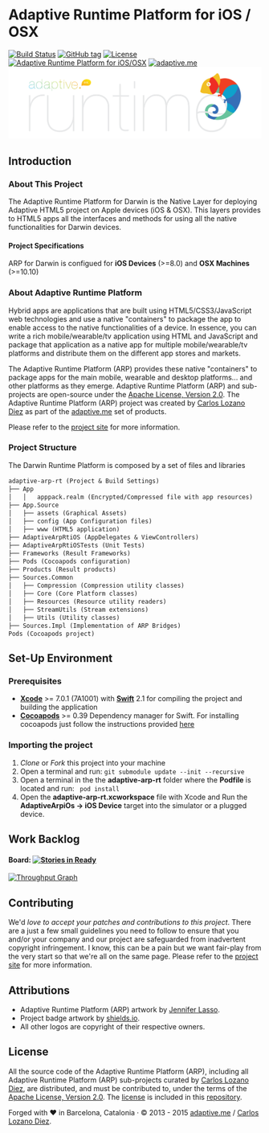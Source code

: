 # Adaptive Runtime Platform for iOS / OSX 
[![Build Status](https://travis-ci.org/AdaptiveMe/adaptive-arp-darwin.svg?branch=master)](https://travis-ci.org/AdaptiveMe/adaptive-arp-darwin)
[![GitHub tag](https://img.shields.io/github/tag/AdaptiveMe/adaptive-arp-darwin.svg)](https://github.com/AdaptiveMe/adaptive-arp-darwin) 
[![License](https://img.shields.io/badge/license-apache%202-blue.svg)](https://raw.githubusercontent.com/AdaptiveMe/adaptive-arp-api/master/LICENSE) 
[![Adaptive Runtime Platform for iOS/OSX](https://img.shields.io/badge/arp-ios/osx-cccccc.svg)](https://github.com/AdaptiveMe/adaptive-arp-darwin)
[![adaptive.me](https://img.shields.io/badge/adaptive-me-fdcb0e.svg)](http://adaptive.me)
[![Adaptive Runtime Platform](https://raw.githubusercontent.com/AdaptiveMe/AdaptiveMe.github.io/master/assets/logos/normal/arp_for_iOS.png)](#)

## Introduction

### About This Project

The Adaptive Runtime Platform for Darwin is the Native Layer for deploying Adaptive HTML5 project on Apple devices (iOS & OSX). This layers provides to HTML5 apps all the interfaces and methods for using all the native functionalities for Darwin devices.

#### Project Specifications

ARP for Darwin is configued for **iOS Devices** (>=8.0) and **OSX Machines** (>=10.10)

### About Adaptive Runtime Platform

Hybrid apps are applications that are built using HTML5/CSS3/JavaScript web technologies and use a native "containers" to package the app to enable access to the native functionalities of a device. In essence, you can write a rich mobile/wearable/tv application using HTML and JavaScript and package that application as a native app for multiple mobile/wearable/tv platforms and distribute them on the different app stores and markets.

The Adaptive Runtime Platform (ARP) provides these native "containers" to package apps for the main mobile, wearable and desktop platforms... and other platforms as they emerge. Adaptive Runtime Platform (ARP) and sub-projects are open-source under the [Apache License, Version 2.0](http://www.apache.org/licenses/LICENSE-2.0.html). The Adaptive Runtime Platform (ARP) project was created by [Carlos Lozano Diez](https://github.com/carloslozano) as part of the [adaptive.me](http://adaptive.me) set of products.

Please refer to the [project site](http://adaptiveme.github.io) for more information.

### Project Structure

The Darwin Runtime Platform is composed by a set of files and libraries

```
adaptive-arp-rt (Project & Build Settings)
├── App 
│   │   apppack.realm (Encrypted/Compressed file with app resources)
├── App.Source
│   ├── assets (Graphical Assets)
│   ├── config (App Configuration files)
│   ├── www (HTML5 application)
├── AdaptiveArpRtiOS (AppDelegates & ViewControllers)
├── AdaptiveArpRtiOSTests (Unit Tests)
├── Frameworks (Result Frameworks)
├── Pods (Cocoapods configuration)
├── Products (Result products)
├── Sources.Common
│   ├── Compression (Compression utility classes)
│   ├── Core (Core Platform classes)
│   ├── Resources (Resource utility readers)
│   ├── StreamUtils (Stream extensions)
│   ├── Utils (Utility classes)
├── Sources.Impl (Implementation of ARP Bridges)
Pods (Cocoapods project)
```
## Set-Up Environment

### Prerequisites

- **[Xcode](https://developer.apple.com/xcode/)** >= 7.0.1 (7A1001) with **[Swift](https://developer.apple.com/swift/)** 2.1 for compiling the project and building the application
- **[Cocoapods](https://cocoapods.org/)** >= 0.39 Dependency manager for Swift. For installing cocoapods just follow the instructions provided [here](https://cocoapods.org/#install)

### Importing the project

1. _Clone_ or _Fork_ this project into your machine
2. Open a terminal and run:
  ```git submodule update --init --recursive```
3. Open a terminal in the the **adaptive-arp-rt** folder where the **Podfile** is located and run:
  ``` pod install```
4. Open the **adaptive-arp-rt.xcworkspace** file with Xcode and Run the **AdaptiveArpiOs -> iOS Device** target into the simulator or a plugged device.

## Work Backlog

#### Board: [![Stories in Ready](https://badge.waffle.io/AdaptiveMe/adaptive-arp-darwin.svg?label=ready&title=Ready)](https://waffle.io/AdaptiveMe/adaptive-arp-darwin)

[![Throughput Graph](https://graphs.waffle.io/AdaptiveMe/adaptive-arp-darwin/throughput.svg)](https://waffle.io/AdaptiveMe/adaptive-arp-darwin/metrics)

## Contributing

We'd *love to accept your patches and contributions to this project*.  There are a just a few small guidelines you need to follow to ensure that you and/or your company and our project are safeguarded from inadvertent copyright infringement. I know, this can be a pain but we want fair-play from the very start so that we're all on the same page. Please refer to the [project site](http://adaptiveme.github.io) for more information.

## Attributions

* Adaptive Runtime Platform (ARP) artwork by [Jennifer Lasso](https://github.com/Jlassob).
* Project badge artwork by [shields.io](http://shields.io/).
* All other logos are copyright of their respective owners.

## License
All the source code of the Adaptive Runtime Platform (ARP), including all Adaptive Runtime Platform (ARP) sub-projects curated by [Carlos Lozano Diez](https://github.com/carloslozano), are distributed, and must be contributed to, under the terms of the [Apache License, Version 2.0](http://www.apache.org/licenses/LICENSE-2.0.html). The [license](https://raw.githubusercontent.com/AdaptiveMe/adaptive-arp-api/master/LICENSE) is included in this [repository](https://raw.githubusercontent.com/AdaptiveMe/adaptive-arp-api/master/LICENSE).

Forged with :heart: in Barcelona, Catalonia · © 2013 - 2015 [adaptive.me](http://adaptive.me) / [Carlos Lozano Diez](http://google.com/+CarlosLozano).

